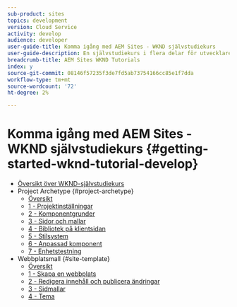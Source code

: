 ```yaml
---
sub-product: sites
topics: development
version: Cloud Service
activity: develop
audience: developer
user-guide-title: Komma igång med AEM Sites - WKND självstudiekurs
user-guide-description: En självstudiekurs i flera delar för utvecklare som inte är AEM. Implementera en AEM sajt för ett fiktivt livsstilsmärke, WKND.
breadcrumb-title: AEM Sites WKND Tutorials
index: y
source-git-commit: 08146f57235f3de7fd5ab73754166cc85e1f7dda
workflow-type: tm+mt
source-wordcount: '72'
ht-degree: 2%

---
```



# Komma igång med AEM Sites - WKND självstudiekurs {#getting-started-wknd-tutorial-develop}

+ [Översikt över WKND-självstudiekurs](overview.md)
+ Project Archetype {#project-archetype}
   + [Översikt](./project-archetype/overview.md)
   + [1 - Projektinställningar](./project-archetype/project-setup.md)
   + [2 - Komponentgrunder](./project-archetype/component-basics.md)
   + [3 - Sidor och mallar](./project-archetype/pages-templates.md)
   + [4 - Bibliotek på klientsidan](./project-archetype/client-side-libraries.md)
   + [5 - Stilsystem](./project-archetype/style-system.md)
   + [6 - Anpassad komponent](./project-archetype/custom-component.md)
   + [7 - Enhetstestning](./project-archetype/unit-testing.md)
+ Webbplatsmall {#site-template}
   + [Översikt](./site-template/overview.md)
   + [1 - Skapa en webbplats](./site-template/create-site.md)
   + [2 - Redigera innehåll och publicera ändringar](./site-template/author-content-publish.md)
   + [3 - Sidmallar](./site-template/page-templates.md)
   + [4 - Tema](./site-template/theming.md)
